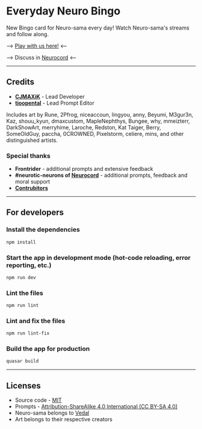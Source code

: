 # Everyday Neuro Bingo

New Bingo card for Neuro-sama every day! Watch Neuro-sama's streams and follow along.

--> [Play with us here!](https://bingo.nuero.fun/?ref=neuro-bingo) <--

--> Discuss in [Neurocord](https://discord.com/channels/574720535888396288/1110199900114780182?ref=neuro-bingo) <--

---

## Credits

- [**CJMAXiK**](https://cjmaxik.ru?ref=neuro-bingo) - Lead Developer
- [**tioopental**](https://discord.com/users/215881919206785024?ref=neuro-bingo) - Lead Prompt Editor

Includes art by Rune, 2Pfrog, niceaccoun, lingyou, anny, Beyumi, M3gur3n, Kaz, shouu_kyun, dmaxcustom, MapleNephthys, Bungee, why, mmeizterr, DarkShowArt, merryhime, Laroche, Redston, Kat Taiger, Berry, SomeOldGuy, paccha, 0CROWNED, Pixelstorm, celiere, mins, and other distinguished artists.

### Special thanks

- **Frontrider** - additional prompts and extensive feedback
- **#neurotic-neurons of [Neurocord](https://discord.gg/neurosama?ref=neuro-bingo)** - additional prompts, feedback and moral support
- [**Contrubitors**](https://github.com/cjmaxik/everyday-neuro-bingo/graphs/contributors)

---

## For developers

### Install the dependencies

```bash
npm install
```

### Start the app in development mode (hot-code reloading, error reporting, etc.)

```bash
npm run dev
```

### Lint the files

```bash
npm run lint
```

### Lint and fix the files

```bash
npm run lint-fix
```

### Build the app for production

```bash
quasar build
```

---

## Licenses

- Source code - [MIT](./LICENSE.md)
- Prompts - [Attribution-ShareAlike 4.0 International (CC BY-SA 4.0)](https://creativecommons.org/licenses/by-sa/4.0/)
- Neuro-sama belongs to [Vedal](https://vedal.xyz/?ref=neuro-bingo)
- Art belongs to their respective creators
